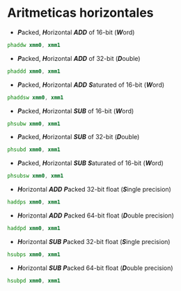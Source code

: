 # Aritmeticas horizontales
* ***P***acked, ***H***orizontal ***ADD*** of 16-bit (***W***ord)
```asm
phaddw xmm0, xmm1
```
* ***P***acked, ***H***orizontal ***ADD*** of 32-bit (***D***ouble)
```asm
phaddd xmm0, xmm1
```
* ***P***acked, ***H***orizontal ***ADD*** ***S***aturated of 16-bit (***W***ord)
```asm
phaddsw xmm0, xmm1
```
* ***P***acked, ***H***orizontal ***SUB*** of 16-bit (***W***ord)
```asm
phsubw xmm0, xmm1
```
* ***P***acked, ***H***orizontal ***SUB*** of 32-bit (***D***ouble)
```asm
phsubd xmm0, xmm1
```
* ***P***acked, ***H***orizontal ***SUB*** ***S***aturated of 16-bit (***W***ord)
```asm
phsubsw xmm0, xmm1
```
* ***H***orizontal ***ADD*** ***P***acked 32-bit float (***S***ingle precision)
```asm
haddps xmm0, xmm1
```
* ***H***orizontal ***ADD*** ***P***acked 64-bit float (***D***ouble precision)
```asm
haddpd xmm0, xmm1
```
* ***H***orizontal ***SUB*** ***P***acked 32-bit float (***S***ingle precision)
```asm
hsubps xmm0, xmm1
```
* ***H***orizontal ***SUB*** ***P***acked 64-bit float (***D***ouble precision)
```asm
hsubpd xmm0, xmm1
```

